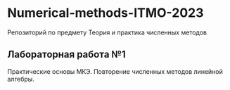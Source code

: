 # Numerical-methods-ITMO-2023
Репозиторий по предмету Теория и практика численных методов

## Лабораторная работа №1
Практические основы МКЭ. Повторение численных методов линейной алгебры.
